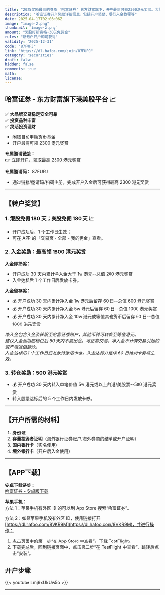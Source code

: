 ```yaml
---
title: "2025奖励最高的券商 '哈富证券' 东方财富旗下，开户最高可领2300港元奖赏。大陆开户注册，ZaBank众安银行入金教程。"
description: "哈富证券开户奖励详细信息，包括开户奖励、银行入金教程等"
date: 2025-04-17T02:03:06Z
image: "image-2.png"
thumbnail: "image-2.png"
amount: "港股打新资格+30天免佣金"
rules: "新用户开户即可获得"
validity: "2025-12-31"
code: "87FUPJ"
link: "https://dl.hafoo.com/join/87FUPJ"
category: "securities"
draft: false
hidden: false
comments: true
math:
license:
---
```


## 哈富证券 - 东方财富旗下港美股平台 📈

✅ **大品牌交易稳定安全可靠**  
✅ **投资品种丰富**  
✅ **灵活投资理财**  

- 闲钱自动申赎货币基金  
- 开户最高可领 2300 港元奖赏  

**专属邀请链接：**  
👉 [立即开户，领取最高 2300 港元奖赏](https://dl.hafoo.com/join/87FUPJ)

**专属邀请码：**  87FUPJ

- 通过链接/邀请码/扫码注册，完成开户入金后可获得最高 2300 港元奖赏

---

## 【转户奖赏】  

### 1. 港股免佣 180 天；美股免佣 180 天 📈  

- 开户成功后，1 个工作日生效；  
- 可在 APP 的「交易页 - 全部 - 我的佣金」查看。

### 2. 入金奖励：最高领 1800 港元奖赏  

**入金即拎奖：**  

- 开户成功 30 天内累计净入金大于 1w 港元--总值 200 港元奖赏  
- 入金达标后 1 个工作日后发放卡券。

**入金留存奖：**  

- 💰 开户成功 30 天内累计净入金 1w 港元后留存 60 日--总值 600 港元奖赏  
- 💰 开户成功 30 天内累计净入金 5w 港元后留存 60 日--总值 1000 港元奖赏  
- 💰 开户成功 30 天内累计净入金 10w 港元或等值其他货币后留存 60 日--总值 1600 港元奖赏  

*净入金包含入金及转股至哈富证券账户，其他币种可转换至等值港元。*  
*建议入金到相应档位后 60 天内不要出金，可正常交易，净入金不计算交易引起的资产增减值部分。*  
*入金达标后 1 个工作日后发放待激活卡券，入金达标并连续 60 日维持卡券将生效。*

### 3. 转仓奖励：500 港元奖赏  

- 💰 开户成功 30 天内转入单笔价值 5w 港元或以上的港/美股票--500 港元奖赏  
- 转入股票达标后的 5 个工作日内发放卡券。

---

## 【开户所需的材料】

1. **身份证**
2. **存量投资者证明**（海外银行证券账户/海外券商的结单或开户证明）
3. **国内银行卡**（实名使用）
4. **境外银行卡**（开户后入金使用）

---

## 【APP下载】  

**安卓下载链接：**  
[哈富证券 - 安卓版下载](https://dl.hafoo.com/QB30TW)

**苹果手机：**  
方法 1：苹果手机有外区 ID 的可以到 App Store 搜索“哈富证券”。  

方法 2：如果苹果手机没有外区 ID，使用链接打开 [https://dl.hafoo.com/8VKR9M](https://dl.hafoo.com/8VKR9M)，并进行操作：  

1. 点击页面中的第一步“在 App Store 中查看”，下载 TestFlight。  
2. 下载完成后，回到链接页面中，点击第二步“在 TestFlight 中查看”，跳转后点击“安装”。

## 开户步骤

{{< youtube Lmj9xUkUw5o >}}

---
